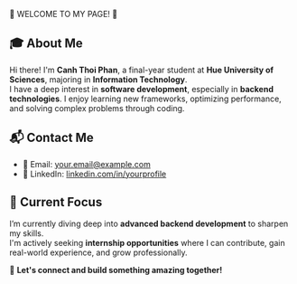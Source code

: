 💫 WELCOME TO MY PAGE! 👋

## 🎓 About Me
Hi there! I'm **Canh Thoi Phan**, a final-year student at **Hue University of Sciences**, majoring in **Information Technology**.  
I have a deep interest in **software development**, especially in **backend technologies**. I enjoy learning new frameworks, optimizing performance, and solving complex problems through coding.

## 📬 Contact Me
- 📧 Email: [your.email@example.com](mailto:your.email@example.com)  
- 🔗 LinkedIn: [linkedin.com/in/yourprofile](https://linkedin.com/in/yourprofile)

## 🌱 Current Focus
I’m currently diving deep into **advanced backend development** to sharpen my skills.  
I'm actively seeking **internship opportunities** where I can contribute, gain real-world experience, and grow professionally.

🚀 **Let's connect and build something amazing together!**
